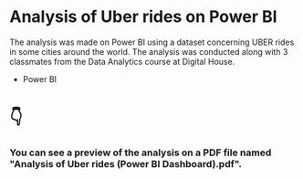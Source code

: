 # Analysis of Uber rides on Power BI
The analysis was made on Power BI using a dataset concerning UBER rides in some cities around the world. The analysis was conducted along with 3 classmates from the Data Analytics course at Digital House.


- Power BI

<h1>👇</h1>

<h3>You can see a preview of the analysis on a PDF file named "Analysis of Uber rides (Power BI Dashboard).pdf".</h3>
